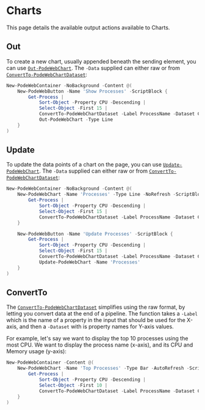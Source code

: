 # Charts

This page details the available output actions available to Charts.

## Out

To create a new chart, usually appended beneath the sending element, you can use [`Out-PodeWebChart`](../../../Functions/Outputs/Out-PodeWebChart).  The `-Data` supplied can either raw or from [`ConvertTo-PodeWebChartDataset`](../../../Functions/Outputs/ConvertTo-PodeWebChartDataset):

```powershell
New-PodeWebContainer -NoBackground -Content @(
    New-PodeWebButton -Name 'Show Processes' -ScriptBlock {
        Get-Process |
            Sort-Object -Property CPU -Descending |
            Select-Object -First 15 |
            ConvertTo-PodeWebChartDataset -Label ProcessName -Dataset CPU |
            Out-PodeWebChart -Type Line
    }
)
```

## Update

To update the data points of a chart on the page, you can use [`Update-PodeWebChart`](../../../Functions/Outputs/Update-PodeWebChart). The `-Data` supplied can either raw or from [`ConvertTo-PodeWebChartDataset`](../../../Functions/Outputs/ConvertTo-PodeWebChartDataset):

```powershell
New-PodeWebContainer -NoBackground -Content @(
    New-PodeWebChart -Name 'Processes' -Type Line -NoRefresh -ScriptBlock {
        Get-Process |
            Sort-Object -Property CPU -Descending |
            Select-Object -First 15 |
            ConvertTo-PodeWebChartDataset -Label ProcessName -Dataset CPU
    }

    New-PodeWebButton -Name 'Update Processes' -ScriptBlock {
        Get-Process |
            Sort-Object -Property CPU -Descending |
            Select-Object -First 15 |
            ConvertTo-PodeWebChartDataset -Label ProcessName -Dataset CPU |
            Update-PodeWebChart -Name 'Processes'
    }
)
```

## ConvertTo

The [`ConvertTo-PodeWebChartDataset`](../../../Functions/Outputs/ConvertTo-PodeWebChartDataset) simplifies using the raw format, by letting you convert data at the end of a pipeline. The function takes a `-Label` which is the name of a property in the input that should be used for the X-axis, and then a `-Dataset` with is property names for Y-axis values.

For example, let's say we want to display the top 10 processes using the most CPU. We want to display the process name (x-axis), and its CPU and Memory usage (y-axis):

```powershell
New-PodeWebContainer -Content @(
    New-PodeWebChart -Name 'Top Processes' -Type Bar -AutoRefresh -ScriptBlock {
        Get-Process |
            Sort-Object -Property CPU -Descending |
            Select-Object -First 10 |
            ConvertTo-PodeWebChartDataset -Label ProcessName -Dataset CPU, Handles
    }
)
```
